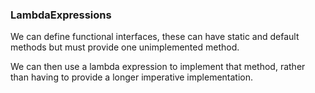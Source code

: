 ### LambdaExpressions

We can define functional interfaces, these can have static and default methods
but must provide one unimplemented method. 

We can then use a lambda expression to implement that method, rather than having
to provide a longer imperative implementation. 